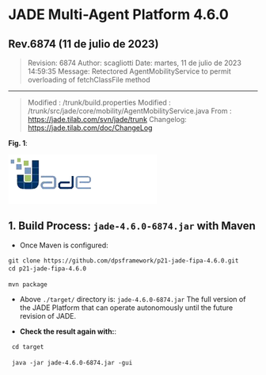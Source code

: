 # JADE Multi-Agent Platform 4.6.0 

## Rev.6874 (11 de julio de 2023)

> Revision: 6874
  Author: scagliotti
  Date: martes, 11 de julio de 2023 14:59:35
  Message:
  Retectored AgentMobilityService to permit overloading of fetchClassFile method

----

> Modified : /trunk/build.properties
  Modified : /trunk/src/jade/core/mobility/AgentMobilityService.java
  From     : https://jade.tilab.com/svn/jade/trunk
  Changelog: https://jade.tilab.com/doc/ChangeLog
  
  

**Fig. 1**: 

![JADE-4.6.0-Revision-6874-OpenJDK-17](./images/logoJade.png)




## 1. Build Process: `jade-4.6.0-6874.jar` with Maven

- Once Maven is configured:

```shell
git clone https://github.com/dpsframework/p21-jade-fipa-4.6.0.git
cd p21-jade-fipa-4.6.0

mvn package
```

- Above `./target/` directory is:  `jade-4.6.0-6874.jar`
The full version of the JADE Platform that can operate autonomously until the future revision of JADE.





- **Check the result again with:**:


```shell 
 cd target
 
 java -jar jade-4.6.0-6874.jar -gui
```





